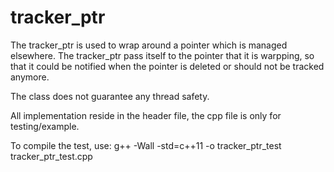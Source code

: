 # tracker_ptr
The tracker_ptr is used to wrap around a pointer which is managed elsewhere. The tracker_ptr pass itself to the pointer that it is warpping, so that it could be notified when the pointer is deleted or should not be tracked anymore.

The class does not guarantee any thread safety.

All implementation reside in the header file, the cpp file is only for testing/example.

To compile the test, use:
g++ -Wall -std=c++11 -o tracker_ptr_test tracker_ptr_test.cpp
